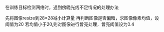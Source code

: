 在训练目标检测网络时，遇到傍晚光线不足情况的处理办法


先将图像resize到28×28减小计算量
再判断图像是否偏暗，求图像像素均值，设阈值为20
若均值小于20,则对图像进行曾亮处理，曾亮阈值设为0.4
